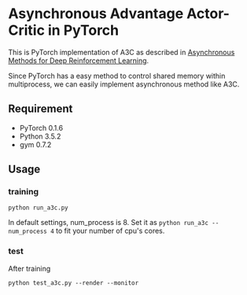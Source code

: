# Asynchronous Advantage Actor-Critic in PyTorch

This is PyTorch implementation of A3C as described in [Asynchronous Methods for Deep Reinforcement Learning](https://arxiv.org/pdf/1602.01783v1.pdf).

Since PyTorch has a easy method to control shared memory within multiprocess, we can easily implement asynchronous method like A3C.


## Requirement
* PyTorch 0.1.6
* Python 3.5.2
* gym 0.7.2

## Usage
### training
```
python run_a3c.py
```
In default settings, num_process is 8. Set it as `python run_a3c --num_process 4` to fit your number of cpu's cores.

### test
After training
```
python test_a3c.py --render --monitor
```



